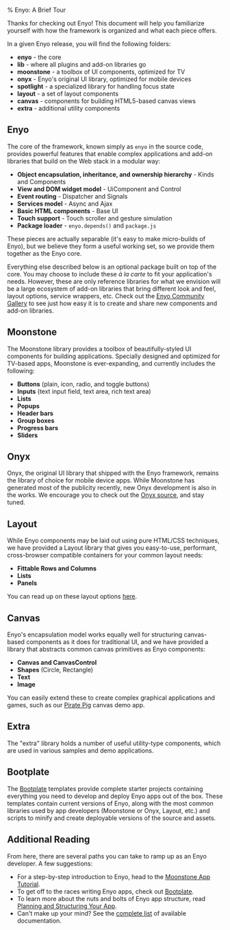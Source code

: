 % Enyo: A Brief Tour

Thanks for checking out Enyo!  This document will help you familiarize yourself
with how the framework is organized and what each piece offers.

In a given Enyo release, you will find the following folders:

* **enyo** - the core
* **lib** - where all plugins and add-on libraries go
* **moonstone** - a toolbox of UI components, optimized for TV
* **onyx** - Enyo's original UI library, optimized for mobile devices
* **spotlight** - a specialized library for handling focus state
* **layout** - a set of layout components
* **canvas** - components for building HTML5-based canvas views
* **extra** - additional utility components

## Enyo

The core of the framework, known simply as `enyo` in the source code, provides
powerful features that enable complex applications and add-on libraries that
build on the Web stack in a modular way:

* **Object encapsulation, inheritance, and ownership hierarchy** - Kinds and Components
* **View and DOM widget model** - UiComponent and Control
* **Event routing** - Dispatcher and Signals
* **Services model** - Async and Ajax
* **Basic HTML components** - Base UI
* **Touch support** - Touch scroller and gesture simulation
* **Package loader** - `enyo.depends()` and `package.js`

These pieces are actually separable (it's easy to make micro-builds of Enyo),
but we believe they form a useful working set, so we provide them together as
the Enyo core.

Everything else described below is an optional package built on top of the core.
You may choose to include these *&agrave; la carte* to fit your application's
needs.  However, these are only reference libraries for what we envision will be
a large ecosystem of add-on libraries that bring different look and feel, layout
options, service wrappers, etc.  Check out the [Enyo Community
Gallery](http://enyojs.com/gallery) to see just how easy it is to create and
share new components and add-on libraries.

## Moonstone

The Moonstone library provides a toolbox of beautifully-styled UI components for
building applications.  Specially designed and optimized for TV-based apps,
Moonstone is ever-expanding, and currently includes the following:

* **Buttons** (plain, icon, radio, and toggle buttons)
* **Inputs** (text input field, text area, rich text area)
* **Lists**
* **Popups**
* **Header bars**
* **Group boxes**
* **Progress bars**
* **Sliders**

## Onyx

Onyx, the original UI library that shipped with the Enyo framework, remains the
library of choice for mobile device apps.  While Moonstone has generated most of
the publicity recently, new Onyx development is also in the works.  We encourage
you to check out the [Onyx source](https://github.com/enyojs/onyx), and stay
tuned.

## Layout

While Enyo components may be laid out using pure HTML/CSS techniques, we have
provided a Layout library that gives you easy-to-use, performant, cross-browser
compatible containers for your common layout needs:

* **Fittable Rows and Columns**
* **Lists**
* **Panels**

You can read up on these layout options [here](https://github.com/enyojs/layout).

## Canvas

Enyo's encapsulation model works equally well for structuring canvas-based
components as it does for traditional UI, and we have provided a library that
abstracts common canvas primitives as Enyo components:

* **Canvas and CanvasControl**
* **Shapes** (Circle, Rectangle)
* **Text**
* **Image**

You can easily extend these to create complex graphical applications and games,
such as our [Pirate Pig](http://enyojs.com/samples/piratepig) canvas demo app.

## Extra

The "extra" library holds a number of useful utility-type components, which are
used in various samples and demo applications.

## Bootplate

The [Bootplate](bootplate.html) templates provide complete starter projects
containing everything you need to develop and deploy Enyo apps out of the box.
These templates contain current versions of Enyo, along with the most common
libraries used by app developers (Moonstone or Onyx, Layout, etc.) and scripts
to minify and create deployable versions of the source and assets.

## Additional Reading

From here, there are several paths you can take to ramp up as an Enyo developer.
A few suggestions:

* For a step-by-step introduction to Enyo, head to the [Moonstone App
    Tutorial](moonstone-app-tutorial.html).
* To get off to the races writing Enyo apps, check out [Bootplate](bootplate.html).
* To learn more about the nuts and bolts of Enyo app structure, read [Planning
    and Structuring Your App](planning-and-structuring-your-app.html).
* Can't make up your mind?  See the [complete list](../index.html) of available
    documentation.
